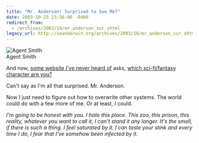 ```yaml
---
title: "Mr. Anderson! Surprised to See Me?"
date: 2003-10-25 23:56:00 -0400
redirect_from:
  - /archives/2003/10/mr_anderson_sur.shtml
legacy_url: http://seankerwin.org/archives/2003/10/mr_anderson_sur.shtml
---
```

<div class="leftfloating"><img src="http://www.tk421.net/character/agentsmith.jpg" alt="Agent Smith" /><br />Agent Smith</div>

<p>And now, <a href="http://www.tk421.net/">some website I've never heard of</a> asks, <a href="http://www.tk421.net/character/">which sci-fi/fantasy character are you?</a></p>

<p>Can't say as I'm all that surprised.  Mr. Anderson.</p>

<p>Now I just need to figure out how to overwrite other systems.  The world could do with a few more of me.  Or at least, <i>I</i> could.</p>

<p><i>I'm going to be honest with you.  I hate this place.  This zoo, this prison, this reality, whatever you want to call it, I can't stand it any longer. It's the smell, if there is such a thing. I feel saturated by it. I can taste your stink and every time I do, I fear that I've somehow been infected by it.</i></p>
